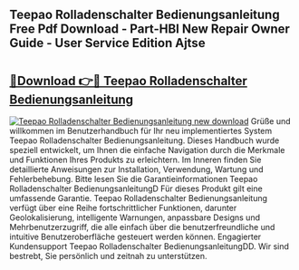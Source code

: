 ## Teepao Rolladenschalter Bedienungsanleitung Free Pdf Download - Part-HBI New Repair Owner Guide - User Service Edition Ajtse

# <h2><a href="http://df0kp0m.blite.top/?on=Teepao+Rolladenschalter+Bedienungsanleitung">🔗Download 👉🔴 Teepao Rolladenschalter Bedienungsanleitung</a></h2>

[![Teepao Rolladenschalter Bedienungsanleitung new download](https://i.imgur.com/lujVjoI.png)](http://df0kp0m.blite.top/?on=Teepao+Rolladenschalter+Bedienungsanleitung)
Grüße und willkommen im Benutzerhandbuch für Ihr neu implementiertes System Teepao Rolladenschalter Bedienungsanleitung. Dieses Handbuch wurde speziell entwickelt, um Ihnen die einfache Navigation durch die Merkmale und Funktionen Ihres Produkts zu erleichtern. Im Inneren finden Sie detaillierte Anweisungen zur Installation, Verwendung, Wartung und Fehlerbehebung. Bitte lesen Sie die Garantieinformationen Teepao Rolladenschalter BedienungsanleitungD Für dieses Produkt gilt eine umfassende Garantie. Teepao Rolladenschalter Bedienungsanleitung verfügt über eine Reihe fortschrittlicher Funktionen, darunter Geolokalisierung, intelligente Warnungen, anpassbare Designs und Mehrbenutzerzugriff, die alle einfach über die benutzerfreundliche und intuitive Benutzeroberfläche gesteuert werden können. Engagierter Kundensupport Teepao Rolladenschalter BedienungsanleitungDD. Wir sind bestrebt, Sie persönlich und zeitnah zu unterstützen.
